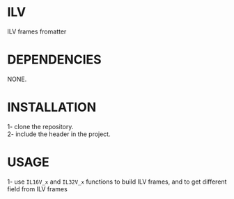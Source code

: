 # **ILV**
ILV frames fromatter 


# **DEPENDENCIES**
NONE.


# **INSTALLATION**
1- clone the repository.\
2- include the header in the project.



# **USAGE**
1- use `IL16V_x` and `IL32V_x` functions to build ILV frames, and to get different field from ILV frames

